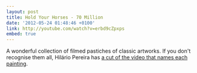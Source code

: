 ```yaml
---
layout: post
title: Hold Your Horses - 70 Million
date: '2012-05-24 01:48:46 +0100'
link: http://youtube.com/watch?v=erbd9cZpxps
embed: true
---
```

A wonderful collection of filmed pastiches of classic artworks. If you don't recognise them all, Hilário Pereira has [a cut of the video that names each painting][1].

[1]: http://youtube.com/watch?v=x2UbD4ol44k